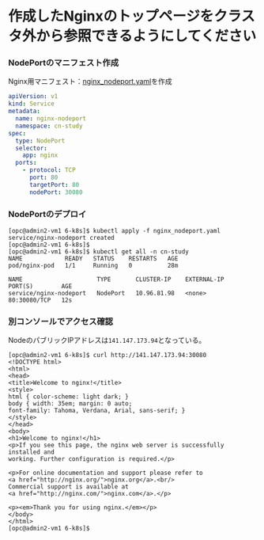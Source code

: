 # 作成したNginxのトップページをクラスタ外から参照できるようにしてください

### NodePortのマニフェスト作成

Nginx用マニフェスト：[nginx_nodeport.yaml](./manifest/nginx_nodeport.yaml)を作成

```yaml
apiVersion: v1
kind: Service
metadata:
  name: nginx-nodeport
  namespace: cn-study
spec:
  type: NodePort
  selector:
    app: nginx
  ports:
    - protocol: TCP
      port: 80
      targetPort: 80
      nodePort: 30080
```

### NodePortのデプロイ

```console
[opc@admin2-vm1 6-k8s]$ kubectl apply -f nginx_nodeport.yaml 
service/nginx-nodeport created
[opc@admin2-vm1 6-k8s]$ 
[opc@admin2-vm1 6-k8s]$ kubectl get all -n cn-study
NAME            READY   STATUS    RESTARTS   AGE
pod/nginx-pod   1/1     Running   0          28m

NAME                     TYPE       CLUSTER-IP    EXTERNAL-IP   PORT(S)        AGE
service/nginx-nodeport   NodePort   10.96.81.98   <none>        80:30080/TCP   12s
```

### 別コンソールでアクセス確認

NodeのパブリックIPアドレスは`141.147.173.94`となっている。

```console
[opc@admin2-vm1 6-k8s]$ curl http://141.147.173.94:30080
<!DOCTYPE html>
<html>
<head>
<title>Welcome to nginx!</title>
<style>
html { color-scheme: light dark; }
body { width: 35em; margin: 0 auto;
font-family: Tahoma, Verdana, Arial, sans-serif; }
</style>
</head>
<body>
<h1>Welcome to nginx!</h1>
<p>If you see this page, the nginx web server is successfully installed and
working. Further configuration is required.</p>

<p>For online documentation and support please refer to
<a href="http://nginx.org/">nginx.org</a>.<br/>
Commercial support is available at
<a href="http://nginx.com/">nginx.com</a>.</p>

<p><em>Thank you for using nginx.</em></p>
</body>
</html>
[opc@admin2-vm1 6-k8s]$ 
```
